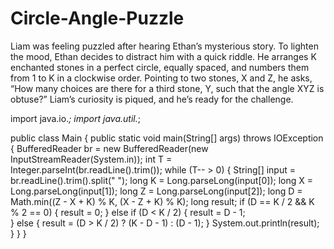 # Circle-Angle-Puzzle

Liam was feeling puzzled after hearing Ethan’s mysterious story. To lighten the mood, Ethan decides to distract him with a quick riddle. He arranges K enchanted stones in a perfect circle, equally spaced, and numbers them from 1 to K in a clockwise order.
Pointing to two stones, X and Z, he asks, “How many choices are there for a third stone, Y, such that the angle XYZ is obtuse?”
Liam’s curiosity is piqued, and he’s ready for the challenge.

import java.io.*;
import java.util.*;

public class Main {
    public static void main(String[] args) throws IOException {
        BufferedReader br = new BufferedReader(new InputStreamReader(System.in));
        int T = Integer.parseInt(br.readLine().trim());
        while (T-- > 0) {
            String[] input = br.readLine().trim().split(" ");
            long K = Long.parseLong(input[0]);
            long X = Long.parseLong(input[1]);
            long Z = Long.parseLong(input[2]);
            long D = Math.min((Z - X + K) % K, (X - Z + K) % K);
            long result;
            if (D == K / 2 && K % 2 == 0) {
                result = 0;
            } else if (D < K / 2) {
                result = D - 1;  
            } else { 
                 result = (D > K / 2) ? (K - D - 1) : (D - 1);
            }
            System.out.println(result);
        }
    }
}
